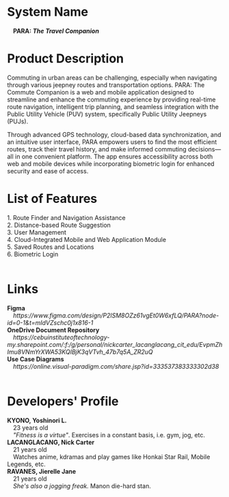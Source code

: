 <h1><b>System Name</b></h1>  
 &emsp;<b>PARA: <i>The Travel Companion</i></b>  
   
<b><h1>Product Description</b></h1>
 Commuting in urban areas can be challenging, especially when navigating through various jeepney routes and transportation options. PARA: The Commute Companion is a web and mobile application designed to streamline and enhance the commuting experience by providing real-time route navigation, intelligent trip planning, and seamless integration with the Public Utility Vehicle (PUV) system, specifically Public Utility Jeepneys (PUJs).

Through advanced GPS technology, cloud-based data synchronization, and an intuitive user interface, PARA empowers users to find the most efficient routes, track their travel history, and make informed commuting decisions—all in one convenient platform. The app ensures accessibility across both web and mobile devices while incorporating biometric login for enhanced security and ease of access.

<h1><b>List of Features</b></h1>
1. Route Finder and Navigation Assistance <br>  
2. Distance-based Route Suggestion <br>    
3. User Management <br>    
4. Cloud-Integrated Mobile and Web Application Module <br>    
5. Saved Routes and Locations <br>    
6. Biometric Login <br>    
 <br>

<h1><b>Links</b></h1>
<b>Figma</b><br> 
&emsp;<i>https://www.figma.com/design/P2lSM8OZz61vgEt0W6xfLQ/PARA?node-id=0-1&t=mIdVZschc0j1x816-1</i><br>
<b>OneDrive Document Repository</b><br>
&emsp;<i>https://cebuinstituteoftechnology-my.sharepoint.com/:f:/g/personal/nickcarter_lacanglacang_cit_edu/EvpmZhImu8VNmYrXWA53KQIBjK3qVTvh_47b7q5A_ZR2uQ</i><br>
<b>Use Case Diagrams</b><br>
&emsp;<i>https://online.visual-paradigm.com/share.jsp?id=333537383333302d38</i><br>
<br>
<h1><b>Developers' Profile</b></h1>
<b>KYONO, Yoshinori L.  </b><br>  
&emsp;23 years old  <br>  
&emsp;<i>"Fitness is a virtue"</i>. Exercises in a constant basis, i.e. gym, jog, etc. <br>   
<b>LACANGLACANG, Nick Carter</b>  <br>  
&emsp;21 years old  <br>  
&emsp;Watches anime, kdramas and play games like Honkai Star Rail, Mobile Legends, etc. <br>   
<b>RAVANES, Jierelle Jane</b>  <br>  
&emsp;21 years old  <br>  
&emsp;<i>She's also a jogging freak.</i> Manon die-hard stan.<br>
